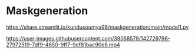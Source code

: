 # Maskgeneration
https://share.streamlit.io/kundusoumya98/maskgeneration/main/model1.py


https://user-images.githubusercontent.com/39058579/142729796-27972519-7df9-4650-9ff7-9ef81bac90e6.mp4

